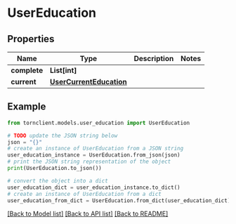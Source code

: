 # UserEducation


## Properties

Name | Type | Description | Notes
------------ | ------------- | ------------- | -------------
**complete** | **List[int]** |  | 
**current** | [**UserCurrentEducation**](UserCurrentEducation.md) |  | 

## Example

```python
from tornclient.models.user_education import UserEducation

# TODO update the JSON string below
json = "{}"
# create an instance of UserEducation from a JSON string
user_education_instance = UserEducation.from_json(json)
# print the JSON string representation of the object
print(UserEducation.to_json())

# convert the object into a dict
user_education_dict = user_education_instance.to_dict()
# create an instance of UserEducation from a dict
user_education_from_dict = UserEducation.from_dict(user_education_dict)
```
[[Back to Model list]](../README.md#documentation-for-models) [[Back to API list]](../README.md#documentation-for-api-endpoints) [[Back to README]](../README.md)


